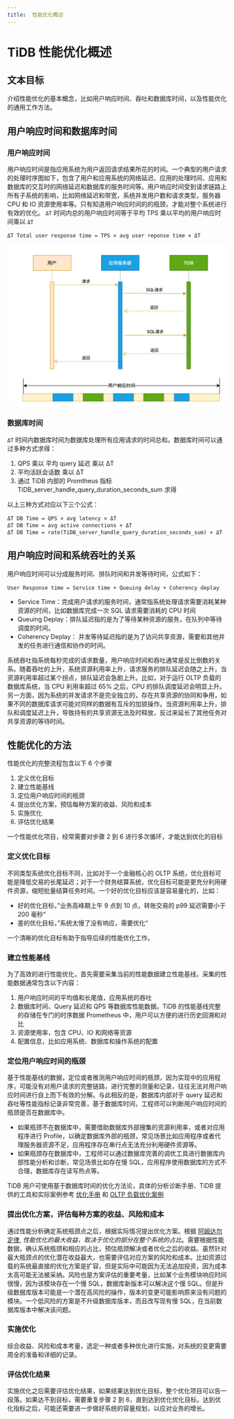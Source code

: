 ```yaml
---
title:  性能优化概述
---
```


# TiDB 性能优化概述

## 文本目标
介绍性能优化的基本概念，比如用户响应时间、吞吐和数据库时间，以及性能优化的通用工作方法。


## 用户响应时间和数据库时间
### 用户响应时间
用户响应时间是指应用系统为用户返回请求结果所花的时间。一个典型的用户请求的处理时序图如下，包含了用户和应用系统的网络延迟、应用的处理时间、应用和数据库的交互时的网络延迟和数据库的服务时间等。用户响应时间受到请求链路上所有子系统的影响，比如网络延迟和带宽，系统并发用户数和请求类型，服务器 CPU 和 IO 资源使用率等。只有知道用户响应时间的的瓶颈，才能对整个系统进行有效的优化。
`ΔT` 时间内总的用户响应时间等于平均 TPS 乘以平均的用户响应时间乘以 `ΔT`
```
ΔT Total user response time = TPS × avg user reponse time × ΔT
```
![用户响应时间](/media/performance/performance-overview/user_response_time_cn.png)

### 数据库时间
`ΔT` 时间内数据库时间为数据库处理所有应用请求的时间总和。数据库时间可以通过多种方式求得：

1. QPS 乘以 平均 query 延迟 乘以 ΔT
2. 平均活跃会话数 乘以 ΔT
3. 通过 TiDB 内部的 Promtheus 指标 TiDB_server_handle_query_duration_seconds_sum 求得

以上三种方式对应以下三个公式：
```
ΔT DB Time = QPS × avg latency × ΔT
ΔT DB Time = avg active connections × ΔT 
ΔT DB Time = rate(TiDB_server_handle_query_duration_seconds_sum) × ΔT 
```

## 用户响应时间和系统吞吐的关系
用户响应时间可以分成服务时间、排队时间和并发等待时间，公式如下：
```
User Response time = Service time + Queuing delay + Coherency deplay
```

- Service Time：完成用户请求的服务时间，通常指系统处理请求需要消耗某种资源的时间，比如数据库完成一次 SQL 请求需要消耗的 CPU 时间
- Queuing Deplay：排队延迟指的是为了等待某种资源的服务，在队列中等待调度的时间。
- Coherency Deplay： 并发等待延迟指的是为了访问共享资源，需要和其他并发的任务进行通信和协作的时间。

系统吞吐指系统每秒完成的请求数量，用户响应时间和吞吐通常是反比倒数的关系。随着吞吐的上升，系统资源利用率上升，请求服务的排队延迟会随之上升，当资源利用率超过某个拐点，排队延迟会急剧上升。比如，对于运行 OLTP 负载的数据库系统，当 CPU 利用率超过 65% 之后，CPU 的排队调度延迟会明显上升。另一方面，因为系统的并发请求不是完全独立的，存在共享资源的协同和争用，如果不同的数据库请求可能对同样的数据有互斥的加锁操作。当资源利用率上升，排队和调度延迟上升，导致持有的共享资源无法及时释放，反过来延长了其他任务对共享资源的等待时间。

## 性能优化的方法

性能优化的完整流程包含以下 6 个步骤
1. 定义优化目标
2. 建立性能基线
3. 定位用户响应时间的瓶颈
4. 提出优化方案，预估每种方案的收益、风险和成本
5. 实施优化
6. 评估优化结果

一个性能优化项目，经常需要对步骤 2 到 6 进行多次循环，才能达到优化的目标

### 定义优化目标

不同类型系统优化目标不同，比如对于一个金融核心的 OLTP 系统，优化目标可能是降低交易的长尾延迟；对于一个财务结算系统，优化目标可能是更充分利用硬件资源，缩短批量结算任务时间。一个好的优化目标应该是容易量化的，比如：

- 好的优化目标，”业务高峰期上午 9 点到 10 点，转账交易的 p99 延迟需要小于 200 毫秒“
- 差的优化目标，”系统太慢了没有响应，需要优化“

一个清晰的优化目标有助于指导后续的性能优化工作。

### 建立性能基线

为了高效的进行性能优化，首先需要采集当前的性能数据建立性能基线，采集的性能数据通常包含以下内容：

1. 用户响应时间的平均值和长尾值，应用系统的吞吐
2. 数据库时间、Query 延迟和 QPS 等数据库性能数据。TiDB 的性能基线完整的存储在专门的时序数据 Prometheus 中，用户可以方便的进行历史回溯和对比
3. 资源使用率，包含 CPU、IO 和网络等资源
4. 配置信息，比如应用系统、数据库和操作系统的配置

### 定位用户响应时间的瓶颈

基于性能基线的数据，定位或者推测用户响应时间的瓶颈，因为实现中的应用程序，可能没有对用户请求的完整链路，进行完整的测量和记录，往往无法对用户响应时间进行自上而下有效的分解。与此相反的是，数据库内部对于 query 延迟和吞吐等性能指标记录非常完善，基于数据库时间，工程师可以判断用户响应时间的瓶颈是否在数据库中。
- 如果瓶颈不在数据库中，需要借助数据库外部搜集的资源利用率，或者对应用程序进行 Profile，以确定数据库外部的瓶颈，常见场景比如应用程序或者代理服务器资源不足，应用程序存在串行点无法充分利用硬件资源等。
- 如果瓶颈存在数据库中，工程师可以通过数据库完善的调优工具进行数据库内部性能分析和诊断，常见场景比如存在慢 SQL，应用程序使用数据库的方式不合理，数据库存在读写热点等。

TiDB 用户可使用基于数据库时间的优化方法论，具体的分析诊断手册、TiDB 提供的工具和实际案例参考 [优化手册](/performance/performance_tuning_guideline.md) 和 [OLTP 负载优化案例](/performanc/real-world-tuning-case)

### 提出优化方案，评估每种方案的收益、风险和成本

通过性能分析确定系统瓶颈点之后，根据实际情况提出优化方案。根据 [阿姆达尔定律](https://zh.wikipedia.org/wiki/%E9%98%BF%E5%A7%86%E8%BE%BE%E5%B0%94%E5%AE%9A%E5%BE%8B), *性能优化的最大收益，取决于优化的部分在整个系统的占比*。需要根据性能数据，确认系统瓶颈和相应的占比，预估瓶颈解决或者优化之后的收益。虽然针对最大瓶颈点的优化潜在收益最大，也需要评估对应方案的风险和成本。比如资源过载的系统最直接的优化方案是扩容，但是实际中可能因为无法追加投资，因为成本太高可能无法被采纳。风险也是方案评估的重要考量，比如某个业务模块响应时间很慢，因为该模块存在一个慢 SQL，数据库新版本可以解决这个慢 SQL。但是升级数据库版本可能是一个潜在高风险的操作，版本的变更可能影响原来没有问题的模块。一个低风险的方案是不升级数据库版本，而且改写现有慢 SQL，在当前数据库版本中解决该问题。

### 实施优化
综合收益、风险和成本考量，选定一种或者多种优化进行实施，对系统的变更需要周全的准备和详细的记录。

### 评估优化结果
实施优化之后需要评估优化结果，如果结果达到优化目标，整个优化项目可以告一段落。如果达不到目标，需要重复步骤 2 到 6，直到达到优化优化目标。达到优化指标之后，可能还需要进一步做好系统的容量规划，以应对业务的增长。